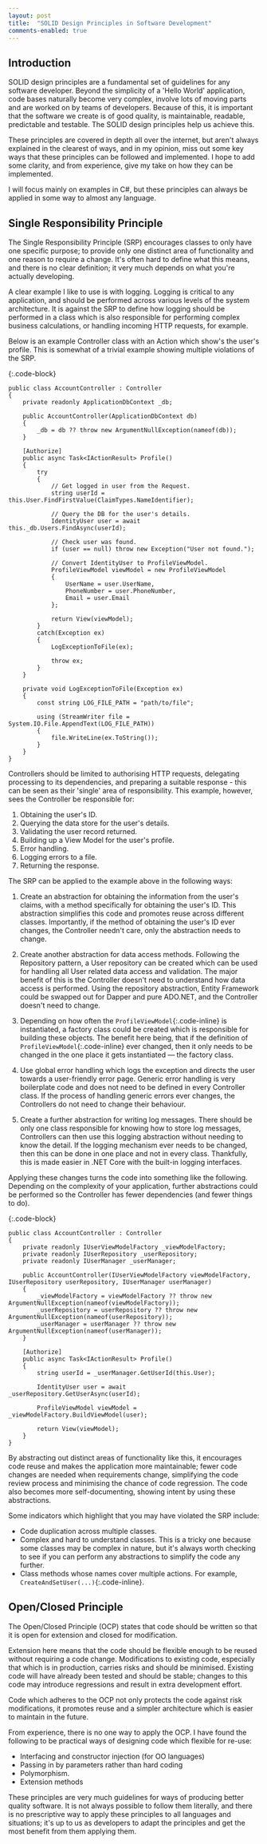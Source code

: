 ```yaml
---
layout: post
title:  "SOLID Design Principles in Software Development"
comments-enabled: true
---
```


## Introduction

<!-- excerpt-start -->
SOLID design principles are a fundamental set of guidelines for any software developer. Beyond the simplicity of a &#39;Hello World&#39; application, code bases naturally become very complex, involve lots of moving parts and are worked on by teams of developers. Because of this, it is important that the software we create is of good quality, is maintainable, readable, predictable and testable. The SOLID design principles help us achieve this.
<!-- excerpt-end -->

These principles are covered in depth all over the internet, but aren't always explained in the clearest of ways, and in my opinion, miss out some key ways that these principles can be followed and implemented. I hope to add some clarity, and from experience, give my take on how they can be implemented.

I will focus mainly on examples in C&#35;, but these principles can always be applied in some way to almost any language.

## Single Responsibility Principle

The Single Responsibility Principle (SRP) encourages classes to only have one specific purpose; to provide only one distinct area of functionality and one reason to require a change. It's often hard to define what this means, and there is no clear definition; it very much depends on what you&#39;re actually developing.

A clear example I like to use is with logging. Logging is critical to any application, and should be performed across various levels of the system architecture. It is against the SRP to define how logging should be performed in a class which is also responsible for performing complex business calculations, or handling incoming HTTP requests, for example.

Below is an example Controller class with an Action which show's the user's profile. This is somewhat of a trivial example showing multiple violations of the SRP.

{:.code-block}
```
public class AccountController : Controller
{
    private readonly ApplicationDbContext _db;

    public AccountController(ApplicationDbContext db)
    {
        _db = db ?? throw new ArgumentNullException(nameof(db));    
    }

    [Authorize]
    public async Task<IActionResult> Profile()
    {
        try
        {
            // Get logged in user from the Request.
            string userId = this.User.FindFirstValue(ClaimTypes.NameIdentifier);

            // Query the DB for the user's details.
            IdentityUser user = await this._db.Users.FindAsync(userId);

            // Check user was found. 
            if (user == null) throw new Exception("User not found.");

            // Convert IdentityUser to ProfileViewModel.
            ProfileViewModel viewModel = new ProfileViewModel
            {
                UserName = user.UserName,
                PhoneNumber = user.PhoneNumber,
                Email = user.Email
            };

            return View(viewModel);
        }
        catch(Exception ex)
        {
            LogExceptionToFile(ex);

            throw ex;
        }
    }

    private void LogExceptionToFile(Exception ex)
    {
        const string LOG_FILE_PATH = "path/to/file";

        using (StreamWriter file = System.IO.File.AppendText(LOG_FILE_PATH)) 
        {
            file.WriteLine(ex.ToString());
        }
    }
}
```

Controllers should be limited to authorising HTTP requests, delegating processing to its dependencies, and preparing a suitable response - this can be seen as their &#39;single&#39; area of responsibility. This example, however, sees the Controller be responsible for:

1. Obtaining the user's ID.
1. Querying the data store for the user's details.
1. Validating the user record returned.
1. Building up a View Model for the user's profile.
1. Error handling.
1. Logging errors to a file.
1. Returning the response.

The SRP can be applied to the example above in the following ways:

1. Create an abstraction for obtaining the information from the user's claims, with a method specifically for obtaining the user's ID. This abstraction simplifies this code and promotes reuse across different classes. Importantly, if the method of obtaining the user's ID ever changes, the Controller needn't care, only the abstraction needs to change.

1. Create another abstraction for data access methods. Following the Repository pattern, a User repository can be created which can be used for handling all User related data access and validation. The major benefit of this is the Controller doesn't need to understand how data access is performed. Using the repository abstraction, Entity Framework could be swapped out for Dapper and pure ADO.NET, and the Controller doesn't need to change.

1. Depending on how often the `ProfileViewModel`{:.code-inline} is instantiated, a factory class could be created which is responsible for building these objects. The benefit here being, that if the definition of `ProfileViewModel`{:.code-inline} ever changed, then it only needs to be changed in the one place it gets instantiated &mdash; the factory class.

1. Use global error handling which logs the exception and directs the user towards a user-friendly error page. Generic error handling is very boilerplate code and does not need to be defined in every Controller class. If the process of handling generic errors ever changes, the Controllers do not need to change their behaviour.

1. Create a further abstraction for writing log messages. There should be only one class responsible for knowing how to store log messages, Controllers can then use this logging abstraction without needing to know the detail. If the logging mechanism  ever needs to be changed, then this can be done in one place and not in every class. Thankfully, this is made easier in .NET Core with the built-in logging interfaces.

Applying these changes turns the code into something like the following. Depending on the complexity of your application, further abstractions could be performed so the Controller has fewer dependencies (and fewer things to do).

{:.code-block}
```
public class AccountController : Controller
{
    private readonly IUserViewModelFactory _viewModelFactory;
    private readonly IUserRepository _userRepository;
    private readonly IUserManager _userManager;

    public AccountController(IUserViewModelFactory viewModelFactory, IUserRepository userRepository, IUserManager userManager)
    {
        _viewModelFactory = viewModelFactory ?? throw new ArgumentNullException(nameof(viewModelFactory));
        _userRepository = userRepository ?? throw new ArgumentNullException(nameof(userRepository));
        _userManager = userManager ?? throw new ArgumentNullException(nameof(userManager));
    }

    [Authorize]
    public async Task<IActionResult> Profile()
    {
        string userId = _userManager.GetUserId(this.User);

        IdentityUser user = await _userRepository.GetUserAsync(userId);

        ProfileViewModel viewModel = _viewModelFactory.BuildViewModel(user);

        return View(viewModel);
    }
}
```

By abstracting out distinct areas of functionality like this, it encourages code reuse and makes the application more maintainable; fewer code changes are needed when requirements change, simplifying the code review process and minimising the chance of code regression. The code also becomes more self-documenting, showing intent by using these abstractions.

Some indicators which highlight that you may have violated the SRP include:
- Code duplication across multiple classes.
- Complex and hard to understand classes. This is a tricky one because some classes may be complex in nature, but it's always worth checking to see if you can perform any abstractions to simplify the code any further.
- Class methods whose names cover multiple actions. For example, `CreateAndSetUser(...)`{:.code-inline}.

## Open/Closed Principle

The Open/Closed Principle (OCP) states that code should be written so that it is open for extension and closed for modification.

Extension here means that the code should be flexible enough to be reused without requiring a code change. Modifications to existing code, especially that which is in production, carries risks and should be minimised. Existing code will have already been tested and should be stable; changes to this code may introduce regressions and result in extra development effort.

Code which adheres to the OCP not only protects the code against risk modifications, it promotes reuse and a simpler architecture which is easier to maintain in the future.

From experience, there is no one way to apply the OCP. I have found the following to be practical ways of designing code which flexible for re-use:
- Interfacing and constructor injection (for OO languages)
- Passing in by parameters rather than hard coding
- Polymorphism.
- Extension methods


These principles are very much guidelines for ways of producing better quality software. It is not always possible to follow them literally, and there is no prescriptive way to apply these principles to all languages and situations; it's up to us as developers to adapt the principles and get the most benefit from them applying them. 